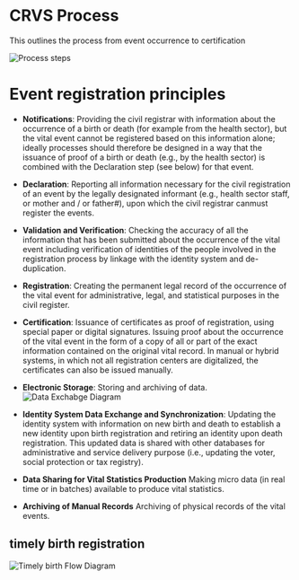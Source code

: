 # CRVS Process

This outlines the process from event occurrence to certification

![Process steps](steps.png)

# Event registration principles

- **Notifications**: 
  Providing the civil registrar with information about the occurrence of a birth or death (for example from the health sector), but the vital event cannot be registered based on this information alone; ideally processes should therefore be designed in a way that the issuance of proof of a birth or death (e.g., by the health sector) is combined with the Declaration step (see below) for that event.
- **Declaration**: 
  Reporting all information necessary for the civil registration of an event by the legally designated informant (e.g., health sector staff, or mother and / or father#), upon which the civil registrar canmust register the events.
- **Validation and Verification**: 
  Checking the accuracy of all the information that has been submitted about the occurrence of the vital event including verification of identities of the people involved in the registration process by linkage with the identity system and de-duplication.
- **Registration**: 
  Creating the permanent legal record of the occurrence of the vital event for administrative, legal, and statistical purposes in the civil register.
- **Certification**: Issuance of certificates as proof of registration, using special paper or digital signatures.
  Issuing proof about the occurrence of the vital event in the form of a copy of all or part of the exact information contained on the original vital record. In manual or hybrid systems, in which not all registration centers are digitalized, the certificates can also be issued manually.
- **Electronic Storage**: Storing and archiving of data.
  ![Data Exchabge Diagram](HL_flow.png)

- **Identity System Data Exchange and Synchronization**:
  Updating the identity system with information on new birth and death to establish a new identity upon birth registration and retiring an identity upon death registration. This updated data is shared with other databases for administrative and service delivery purpose (i.e., updating the voter, social protection or tax registry).  

- **Data Sharing for Vital Statistics Production**
  Making micro data (in real time or in batches) available to produce vital statistics.
- **Archiving of Manual Records**
  Archiving of physical records of the vital events.


## timely birth registration



![Timely birth Flow Diagram](timely_birth.png)
